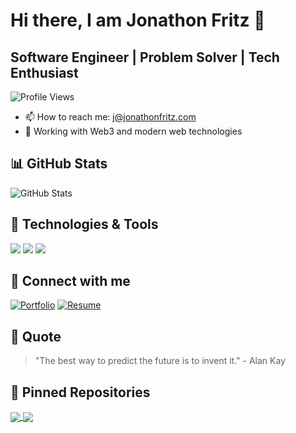 # Hi there, I am Jonathon Fritz 👋

## Software Engineer | Problem Solver | Tech Enthusiast

![Profile Views](https://komarev.com/ghpvc/?username=JonathonJulian&color=brightgreen)

- 📫 How to reach me: j@jonathonfritz.com
- 🚀 Working with Web3 and modern web technologies

## 📊 GitHub Stats

![GitHub Stats](https://github-readme-stats.vercel.app/api?username=JonathonJulian&show_icons=true&theme=radical)

## 🔧 Technologies & Tools

![](https://img.shields.io/badge/Code-JavaScript-informational?style=flat&logo=javascript&logoColor=white&color=2bbc8a)
![](https://img.shields.io/badge/Code-React-informational?style=flat&logo=react&logoColor=white&color=2bbc8a)
![](https://img.shields.io/badge/Code-TypeScript-informational?style=flat&logo=typescript&logoColor=white&color=2bbc8a)

## 🔗 Connect with me

[![Portfolio](https://img.shields.io/badge/Portfolio-5340ff?style=for-the-badge&logo=Google-chrome&logoColor=white)](https://jonathonfritz.com)
[![Resume](https://img.shields.io/badge/Resume-4285F4?style=for-the-badge&logo=read-the-docs&logoColor=white)](https://resume.jonathonfritz.com/)

## 💭 Quote

> "The best way to predict the future is to invent it." - Alan Kay

## 📌 Pinned Repositories

<a href="https://github.com/JonathonJulian/web3-message-board">
  <img align="center" src="https://github-readme-stats.vercel.app/api/pin/?username=JonathonJulian&repo=web3-message-board&theme=radical" />
</a>
<a href="https://github.com/JonathonJulian/resume">
  <img align="center" src="https://github-readme-stats.vercel.app/api/pin/?username=JonathonJulian&repo=resume&theme=radical" />
</a>

